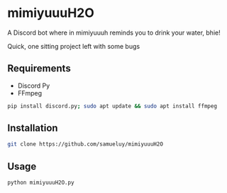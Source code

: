 # mimiyuuuH2O
A Discord bot where in mimiyuuuh reminds you to drink your water, bhie!

Quick, one sitting project left with some bugs

## Requirements
* Discord Py
* FFmpeg
```sh
pip install discord.py; sudo apt update && sudo apt install ffmpeg
```

## Installation
```sh
git clone https://github.com/samueluy/mimiyuuuH2O
```

## Usage
```sh
python mimiyuuuH2O.py
```
